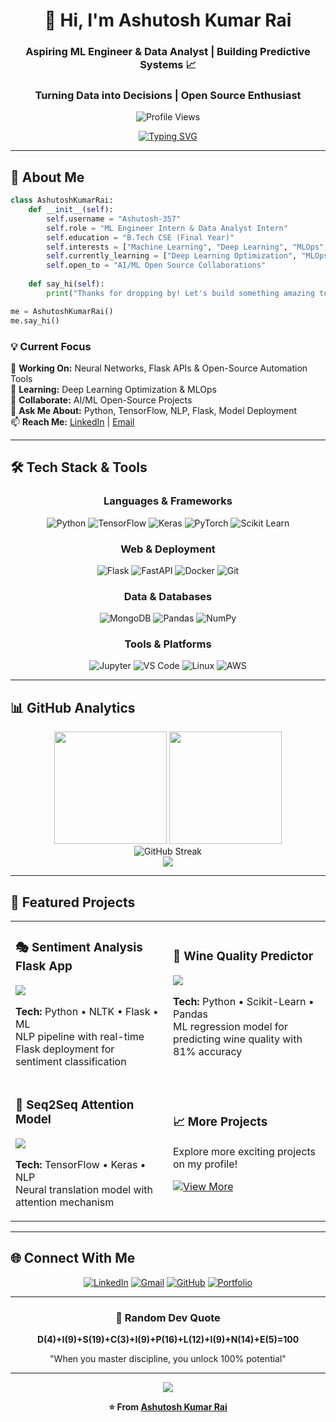 <div align="center">

# 👋 Hi, I'm Ashutosh Kumar Rai

### Aspiring ML Engineer & Data Analyst | Building Predictive Systems 📈
### Turning Data into Decisions | Open Source Enthusiast

<img src="https://komarev.com/ghpvc/?username=ashutosh12222119&label=Profile%20Views&color=0e75b6&style=flat" alt="Profile Views" />

[![Typing SVG](https://readme-typing-svg.herokuapp.com?font=Fira+Code&weight=600&size=24&pause=1000&color=3B82F6&center=true&vCenter=true&width=600&lines=Machine+Learning+Engineer;Backend+Enthusiast;Data+Analyst+Enthusiast;Data+Science+Enthusiast;Open+Source+Contributor)](https://git.io/typing-svg)

</div>

---

## 🚀 About Me

```python
class AshutoshKumarRai:
    def __init__(self):
        self.username = "Ashutosh-357"
        self.role = "ML Engineer Intern & Data Analyst Intern"
        self.education = "B.Tech CSE (Final Year)"
        self.interests = ["Machine Learning", "Deep Learning", "MLOps", "Data Analytics"]
        self.currently_learning = ["Deep Learning Optimization", "MLOps", "Neural Networks"]
        self.open_to = "AI/ML Open Source Collaborations"
    
    def say_hi(self):
        print("Thanks for dropping by! Let's build something amazing together!")

me = AshutoshKumarRai()
me.say_hi()
```

<div>

### 💡 Current Focus

🔭 **Working On:** Neural Networks, Flask APIs & Open-Source Automation Tools  
🌱 **Learning:** Deep Learning Optimization & MLOps  
🤝 **Collaborate:** AI/ML Open-Source Projects  
💬 **Ask Me About:** Python, TensorFlow, NLP, Flask, Model Deployment  
📫 **Reach Me:** [LinkedIn](https://www.linkedin.com/in/ashutoshkr135/) | [Email](mailto:reactmeme252@gmail.com)

</div>

---

## 🛠️ Tech Stack & Tools

<div align="center">

### Languages & Frameworks
![Python](https://img.shields.io/badge/Python-3776AB?style=for-the-badge&logo=python&logoColor=white)
![TensorFlow](https://img.shields.io/badge/TensorFlow-FF6F00?style=for-the-badge&logo=tensorflow&logoColor=white)
![Keras](https://img.shields.io/badge/Keras-D00000?style=for-the-badge&logo=keras&logoColor=white)
![PyTorch](https://img.shields.io/badge/PyTorch-EE4C2C?style=for-the-badge&logo=pytorch&logoColor=white)
![Scikit Learn](https://img.shields.io/badge/Scikit_Learn-F7931E?style=for-the-badge&logo=scikit-learn&logoColor=white)

### Web & Deployment
![Flask](https://img.shields.io/badge/Flask-000000?style=for-the-badge&logo=flask&logoColor=white)
![FastAPI](https://img.shields.io/badge/FastAPI-009688?style=for-the-badge&logo=fastapi&logoColor=white)
![Docker](https://img.shields.io/badge/Docker-2496ED?style=for-the-badge&logo=docker&logoColor=white)
![Git](https://img.shields.io/badge/Git-F05032?style=for-the-badge&logo=git&logoColor=white)

### Data & Databases
![MongoDB](https://img.shields.io/badge/MongoDB-47A248?style=for-the-badge&logo=mongodb&logoColor=white)
![Pandas](https://img.shields.io/badge/Pandas-150458?style=for-the-badge&logo=pandas&logoColor=white)
![NumPy](https://img.shields.io/badge/NumPy-013243?style=for-the-badge&logo=numpy&logoColor=white)

### Tools & Platforms
![Jupyter](https://img.shields.io/badge/Jupyter-F37626?style=for-the-badge&logo=jupyter&logoColor=white)
![VS Code](https://img.shields.io/badge/VS_Code-007ACC?style=for-the-badge&logo=visual-studio-code&logoColor=white)
![Linux](https://img.shields.io/badge/Linux-FCC624?style=for-the-badge&logo=linux&logoColor=black)
![AWS](https://img.shields.io/badge/AWS-232F3E?style=for-the-badge&logo=amazon-aws&logoColor=white)

</div>

---

## 📊 GitHub Analytics

<div align="center">
  <img height="180em" src="https://github-readme-stats.vercel.app/api?username=Aashutosh-357&show_icons=true&theme=radical&include_all_commits=true&count_private=true&hide_border=true&bg_color=0D1117&title_color=3B82F6&icon_color=3B82F6&text_color=C9D1D9"/>
  <img height="180em" src="https://github-readme-stats.vercel.app/api/top-langs/?username=Aashutosh-357&layout=compact&theme=radical&hide_border=true&bg_color=0D1117&title_color=3B82F6&text_color=C9D1D9"/>
</div>

<div align="center">
  <img src="https://github-readme-streak-stats.herokuapp.com/?user=Aashutosh-357&theme=radical&hide_border=true&background=0D1117&stroke=3B82F6&ring=3B82F6&fire=FF6B6B&currStreakLabel=3B82F6" alt="GitHub Streak"/>
</div>

<div align="center">
  <img src="https://github-readme-activity-graph.vercel.app/graph?username=Aashutosh-357&theme=react-dark&hide_border=true&area=true&bg_color=0D1117&color=3B82F6&line=3B82F6&point=FFFFFF" />
</div>

---

## 🎯 Featured Projects

<div align="center">

<table>
<tr>
<td width="50%">

### 🎭 Sentiment Analysis Flask App
<a href="https://github.com/Aashutosh-357/sentiment-analysis">
<img src="https://github-readme-stats.vercel.app/api/pin/?username=Aashutosh-357&repo=sentiment-analysis&theme=radical&hide_border=true&bg_color=0D1117" />
</a>

**Tech:** Python • NLTK • Flask • ML  
NLP pipeline with real-time Flask deployment for sentiment classification

</td>
<td width="50%">

### 🍷 Wine Quality Predictor
<a href="https://wine-quality-predictor-nkle.onrender.com/">
<img src="https://github-readme-stats.vercel.app/api/pin/?username=Aashutosh-357&repo=Project-Wine_Quality_Prediction&theme=radical&hide_border=true&bg_color=0D1117" />
</a>

**Tech:** Python • Scikit-Learn • Pandas  
ML regression model for predicting wine quality with 81% accuracy

</td>
</tr>

<tr>
<td width="50%">

### 🔄 Seq2Seq Attention Model
<a href="https://github.com/Aashutosh-357/seq2seq-attention">
<img src="https://github-readme-stats.vercel.app/api/pin/?username=Aashutosh-357&repo=seq2seq-attention&theme=radical&hide_border=true&bg_color=0D1117" />
</a>

**Tech:** TensorFlow • Keras • NLP  
Neural translation model with attention mechanism

</td>
<td width="50%">

### 📈 More Projects
Explore more exciting projects on my profile!

[![View More](https://img.shields.io/badge/View_All_Projects-3B82F6?style=for-the-badge&logo=github&logoColor=white)](https://github.com/Aashutosh-357?tab=repositories)

</td>
</tr>
</table>

</div>

---

## 🌐 Connect With Me

<div align="center">

[![LinkedIn](https://img.shields.io/badge/LinkedIn-0A66C2?style=for-the-badge&logo=linkedin&logoColor=white)](https://www.linkedin.com/in/ashutoshkr135/)
[![Gmail](https://img.shields.io/badge/Gmail-D14836?style=for-the-badge&logo=gmail&logoColor=white)](mailto:reactmeme252@gmail.com)
[![GitHub](https://img.shields.io/badge/GitHub-181717?style=for-the-badge&logo=github&logoColor=white)](https://github.com/Aashutosh-357)
[![Portfolio](https://img.shields.io/badge/Portfolio-3B82F6?style=for-the-badge&logo=google-chrome&logoColor=white)](#)

</div>

---

<div align="center">

### 💭 Random Dev Quote

**D(4)+I(9)+S(19)+C(3)+I(9)+P(16)+L(12)+I(9)+N(14)+E(5)=100**

"When you master discipline, you unlock 100% potential"

---
<img src="https://capsule-render.vercel.app/api?type=waving&color=gradient&customColorList=6,11,20&height=150&section=footer&text=Thanks%20for%20Visiting!&fontSize=42&fontColor=fff&animation=twinkling&fontAlignY=72"/>

**⭐ From [Ashutosh Kumar Rai](https://github.com/Aashutosh-357)**

</div>
